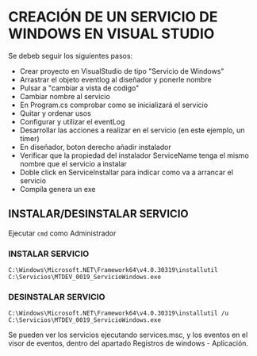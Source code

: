 # CREACIÓN DE UN SERVICIO DE WINDOWS EN VISUAL STUDIO

Se debeb seguir los siguientes pasos:

* Crear proyecto en VisualStudio de tipo "Servicio de Windows"
* Arrastrar el objeto eventlog al diseñador y ponerle nombre
* Pulsar a "cambiar a vista de codigo"
* Cambiar nombre al servicio
* En Program.cs comprobar como se inicializará el servicio
* Quitar y ordenar usos
* Configurar y utilizar el eventLog
* Desarrollar las acciones a realizar en el servicio (en este ejemplo, un timer)
* En diseñador, boton derecho añadir instalador
* Verificar que la propiedad del instalador ServiceName tenga el mismo nombre que el servicio a instalar
* Doble click en ServiceInstallar para indicar como va a arrancar el servicio
* Compila genera un exe


## INSTALAR/DESINSTALAR SERVICIO

Ejecutar `cmd` como Administrador

### INSTALAR SERVICIO
`C:\Windows\Microsoft.NET\Framework64\v4.0.30319\installutil C:\Servicios\MTDEV_0019_ServicioWindows.exe`

### DESINSTALAR SERVICIO
`C:\Windows\Microsoft.NET\Framework64\v4.0.30319\installutil /u C:\Servicios\MTDEV_0019_ServicioWindows.exe`

Se pueden ver los servicios ejecutando services.msc, y los eventos en el visor de eventos, dentro del apartado Registros de windows - Aplicación.
